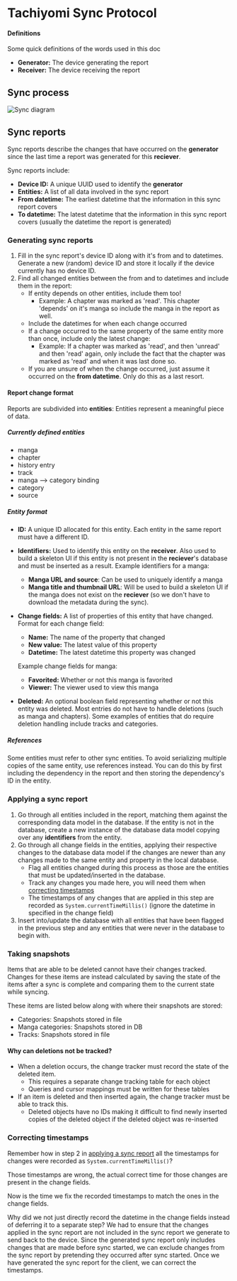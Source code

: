 # Tachiyomi Sync Protocol
#### Definitions
Some quick definitions of the words used in this doc
- **Generator:** The device generating the report
- **Receiver:** The device receiving the report

## Sync process
![Sync diagram](https://user-images.githubusercontent.com/9571936/35840375-de6e15f4-0ac3-11e8-8d8c-140bb27cf7c8.png)
<!--- Mermaid source:
sequenceDiagram
participant Client
participant Server
Note over Client,Server: Client ensures auth token is valid with server
Note over Client: Generate client sync report
Client ->> Server: Send client sync report
Note over Server: Apply client sync report
Note over Server: Generate server sync report
Note over Server: Correct server timestamps
Note over Server: Take server snapshots
Note over Server: Update server lastSync times
Server ->> Client: Send server sync report
Note over Client: Apply server sync report
Note over Client: Correct client timestamps
Note over Client: Take client snapshots
Note over Client: Update client lastSync time
-->

## Sync reports
Sync reports describe the changes that have occurred on the **generator** since the last time a report was generated for this **reciever**.

Sync reports include:
- **Device ID:** A unique UUID used to identify the **generator**
- **Entities:** A list of all data involved in the sync report
- **From datetime:** The earliest datetime that the information in this sync report covers
- **To datetime:** The latest datetime that the information in this sync report covers (usually the datetime the report is generated)

### Generating sync reports
1. Fill in the sync report's device ID along with it's from and to datetimes. Generate a new (random) device ID and store it locally if the device currently has no device ID.
2. Find all changed entities between the from and to datetimes and include them in the report:
    - If entity depends on other entities, include them too!
        - Example: A chapter was marked as 'read'. This chapter 'depends' on it's manga so include the manga in the report as well.
    - Include the datetimes for when each change occurred
    - If a change occurred to the same property of the same entity more than once, include only the latest change:
        - Example: If a chapter was marked as 'read', and then 'unread' and then 'read' again, only include the fact that the chapter was marked as 'read' and when it was last done so.
    - If you are unsure of when the change occurred, just assume it occurred on the **from datetime**. Only do this as a last resort.

#### Report change format
Reports are subdivided into **entities**:
Entities represent a meaningful piece of data.

##### Currently defined entities
- manga
- chapter
- history entry
- track
- manga --> category binding
- category
- source

##### Entity format
- **ID:** A unique ID allocated for this entity. Each entity in the same report must have a different ID.
- **Identifiers:** Used to identify this entity on the **receiver**. Also used to build a skeleton UI if this entity is not present in the **reciever**'s database and must be inserted as a result. Example identifiers for a manga:
    - **Manga URL and source**: Can be used to uniquely identify a manga
    - **Manga title and thumbnail URL**: Will be used to build a skeleton UI if the manga does not exist on the **reciever** (so we don't have to download the metadata during the sync).
- **Change fields:** A list of properties of this entity that have changed. Format for each change field:
    - **Name:** The name of the property that changed
    - **New value:** The latest value of this property
    - **Datetime:** The latest datetime this property was changed

    Example change fields for manga:
    - **Favorited:** Whether or not this manga is favorited
    - **Viewer:** The viewer used to view this manga
- **Deleted:** An optional boolean field representing whether or not this entity was deleted. Most entries do not have to handle deletions (such as manga and chapters). Some examples of entities that do require deletion handling include tracks and categories.

##### References
Some entities must refer to other sync entities. To avoid serializing multiple copies of the same entity, use references instead. You can do this by first including the dependency in the report and then storing the dependency's ID in the entity.

### Applying a sync report
1. Go through all entities included in the report, matching them against the corresponding data model in the database. If the entity is not in the database, create a new instance of the database data model copying over any **identifiers** from the entity.
2. Go through all change fields in the entities, applying their respective changes to the database data model if the changes are newer than any changes made to the same entity and property in the local database.
    - Flag all entities changed during this process as those are the entities that must be updated/inserted in the database.
    - Track any changes you made here, you will need them when [correcting timestamps](#correcting-timestamps)
    - The timestamps of any changes that are applied in this step are recorded as `System.currentTimeMillis()` (ignore the datetime in specified in the change field)
3. Insert into/update the database with all entities that have been flagged in the previous step and any entities that were never in the database to begin with.

### Taking snapshots
Items that are able to be deleted cannot have their changes tracked. Changes for these items are instead calculated by saving the state of the items after a sync is complete and comparing them to the current state while syncing.

These items are listed below along with where their snapshots are stored:
- Categories: Snapshots stored in file
- Manga categories: Snapshots stored in DB
- Tracks: Snapshots stored in file

#### Why can deletions not be tracked?
- When a deletion occurs, the change tracker must record the state of the deleted item.
  - This requires a separate change tracking table for each object
  - Queries and cursor mappings must be written for these tables
- If an item is deleted and then inserted again, the change tracker must be able to track this.
  - Deleted objects have no IDs making it difficult to find newly inserted copies of the deleted object if the deleted object was re-inserted

### Correcting timestamps
Remember how in step 2 in [applying a sync report](#applying-a-sync-report) all the timestamps for changes were recorded as `System.currentTimeMillis()`?

Those timestamps are wrong, the actual correct time for those changes are present in the change fields.

Now is the time we fix the recorded timestamps to match the ones in the change fields.

Why did we not just directly record the datetime in the change fields instead of deferring it to a separate step? We had to ensure that the changes applied in the sync report are not included in the sync report we generate to send back to the device. Since the generated sync report only includes changes that are made before sync started, we can exclude changes from the sync report by pretending they occurred after sync started. Once we have generated the sync report for the client, we can correct the timestamps.
